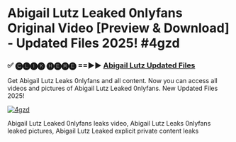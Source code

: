 # Abigail Lutz Leaked 0nlyfans Original Video [Preview & Download] - Updated Files 2025! #4gzd

<h3>✅ 🅒🅛🅘🅚 🅗🅔🅡🅔 ==►► <a href="https://mediafile.pages.dev?q=Abigail+Lutz&ref=B5R" rel="nofollow">Abigail Lutz Updated Files</a></h3>

Get Abigail Lutz Leaks 0nlyfans and all content. Now you can access all videos and pictures of Abigail Lutz Leaked 0nlyfans. New Updated Files 2025!

[![4gzd](https://github.com/user-attachments/assets/f5210949-1d50-4880-9bd9-f37c6975c838)](https://mediafile.pages.dev?q=Abigail+Lutz&ref=B5R)

Abigail Lutz Leaked 0nlyfans leaks video, Abigail Lutz Leaks 0nlyfans leaked pictures, Abigail Lutz Leaked explicit private content leaks